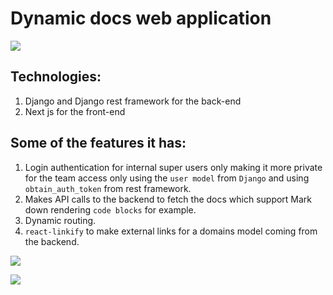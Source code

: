 # Dynamic docs web application
![](https://dsm01pap001files.storage.live.com/y4mBbcCF86Ri6EER7VKbbs6THm8Zvya3ZFypavmQkEGMbCn_IbXR1Ung3AWc7KC1TLpdZ9Nj4wUgeGeqbOnG3vIitc-yGVlWY2CE-smNXMRdYKJRIzER_-HdSV5KBUlU6FZkRRN2cn657xToxGYwMGDef0HeZGYs4MON0KGM3WpU6thFPMFw9xbrm7hvcxs-B3jGpo56rhJIabLipkbqJIJE1DEuCoABAONMeJSw9Wa8qY?encodeFailures=1&width=1628&height=858)
## Technologies:
1. Django and Django rest framework for the back-end
2. Next js for the front-end

## Some of the features it has:
1. Login authentication for internal super users only making it more private for the team access only using the `user model` from `Django` and using `obtain_auth_token` from rest framework.
2. Makes API calls to the backend to fetch the docs which support Mark down rendering `code blocks` for example.
3. Dynamic routing.
4. `react-linkify` to make external links for a domains model coming from the backend.

![](https://dsm01pap001files.storage.live.com/y4mfG_NwI3XEjKAfHMZM-LTLm0agCDyiv6e9sAQ4DFFR8YrIM8Ii0DsvftKjna4wMZGcVqpjq10V1cAdM1eQNd7rwekvmNbGjjCbTykRNFWrapfc_k73YGoH8GcIhdG7e2-KJ8o8YIPgtHHLmmsPB2G8fTcB56fnF8dlEmNPxAlIUlOr6WSQ22yROorW_kh_ATA1IffDEMv4QmJTN7TRGr0qKS0JAoyACy1sA6QISWoqKs?encodeFailures=1&width=1671&height=858)

![](https://dsm01pap001files.storage.live.com/y4mzUcLq2z4KzOAIAhgnYsV1tygmQTXylSb-fReXqgel3h6ixIqYg6LyFzFktI9fNigPQcSDr3uYw6K24laDDeLuObu0fwiofghoZiCWigYTy-y6z_HMlKXkayNNmXjTCW3QpwTHtDznzrwZbjmU5eD-6qA9KYo98hMRUUi5lbWBY3BpKoUlH23e-h60TViTnTI28izNFaZHg7GOlb7Aajsao_nu312MUsRL7AzFdgfnUY?encodeFailures=1&width=1543&height=858)
